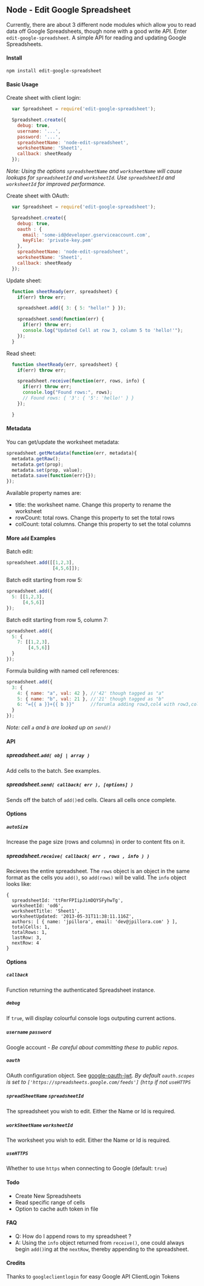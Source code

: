## Node - Edit Google Spreadsheet

Currently, there are about 3 different node modules which allow you to read data off Google Spreadsheets, though none with a good write API. Enter `edit-google-spreadsheet`. A simple API for reading and updating Google Spreadsheets.

#### Install
```
npm install edit-google-spreadsheet
```

#### Basic Usage

Create sheet with client login:

``` js
  var Spreadsheet = require('edit-google-spreadsheet');

  Spreadsheet.create({
    debug: true,
    username: '...',
    password: '...',
    spreadsheetName: 'node-edit-spreadsheet',
    worksheetName: 'Sheet1',
    callback: sheetReady
  });

```

*Note: Using the options `spreadsheetName` and `worksheetName` will cause lookups for `spreadsheetId` and `worksheetId`. Use `spreadsheetId` and `worksheetId` for improved performance.*

Create sheet with OAuth:

``` js
  var Spreadsheet = require('edit-google-spreadsheet');

  Spreadsheet.create({
    debug: true,
    oauth : {
      email: 'some-id@developer.gserviceaccount.com',
      keyFile: 'private-key.pem'
    },
    spreadsheetName: 'node-edit-spreadsheet',
    worksheetName: 'Sheet1',
    callback: sheetReady
  });
```

Update sheet:

``` js
  function sheetReady(err, spreadsheet) {
    if(err) throw err;

    spreadsheet.add({ 3: { 5: "hello!" } });

    spreadsheet.send(function(err) {
      if(err) throw err;
      console.log("Updated Cell at row 3, column 5 to 'hello!'");
    });
  }
```

Read sheet:

``` js
  function sheetReady(err, spreadsheet) {
    if(err) throw err;

    spreadsheet.receive(function(err, rows, info) {
      if(err) throw err;
      console.log("Found rows:", rows);
      // Found rows: { '3': { '5': 'hello!' } }
    });

  }
```
#### Metadata
You can get/update the worksheet metadata:
``` js
spreadsheet.getMetadata(function(err, metadata){
  metadata.getRaw();
  metadata.get(prop);
  metadata.set(prop, value);
  metadata.save(function(err){});
});
```
Available property names are:
- title: the worksheet name. Change this property to rename the worksheet
- rowCount: total rows. Change this property to set the total rows
- colCount: total columns. Change this property to set the total columns

#### More `add` Examples

Batch edit:

``` js
spreadsheet.add([[1,2,3],
                 [4,5,6]]);
```

Batch edit starting from row 5:

``` js
spreadsheet.add({
  5: [[1,2,3],
      [4,5,6]]
});
```

Batch edit starting from row 5, column 7:

``` js
spreadsheet.add({
  5: {
    7: [[1,2,3],
        [4,5,6]]
  }
});
```

Formula building with named cell references:
``` js
spreadsheet.add({
  3: {
    4: { name: "a", val: 42 }, //'42' though tagged as "a"
    5: { name: "b", val: 21 }, //'21' though tagged as "b"
    6: "={{ a }}+{{ b }}"      //forumla adding row3,col4 with row3,col5 => '=D3+E3'
  }
});
```
*Note: cell `a` and `b` are looked up on `send()`*

#### API

##### spreadsheet.`add( obj | array )`
Add cells to the batch. See examples.

##### spreadsheet.`send( callback( err ), [options] )`
Sends off the batch of `add()`ed cells. Clears all cells once complete.
#### Options
##### `autoSize`
Increase the page size (rows and columns) in order to content fits on it.

##### spreadsheet.`receive( callback( err , rows , info ) )`
Recieves the entire spreadsheet. The `rows` object is an object in the same format as the cells you `add()`, so `add(rows)` will be valid. The `info` object looks like:

```
{
  spreadsheetId: 'ttFmrFPIipJimDQYSFyhwTg',
  worksheetId: 'od6',
  worksheetTitle: 'Sheet1',
  worksheetUpdated: '2013-05-31T11:38:11.116Z',
  authors: [ { name: 'jpillora', email: 'dev@jpillora.com' } ],
  totalCells: 1,
  totalRows: 1,
  lastRow: 3,
  nextRow: 4
}
```

#### Options

##### `callback`
Function returning the authenticated Spreadsheet instance.

##### `debug`
If `true`, will display colourful console logs outputing current actions.

##### `username` `password`
Google account - *Be careful about committing these to public repos*.

##### `oauth`
OAuth configuration object. See [google-oauth-jwt](https://github.com/extrabacon/google-oauth-jwt). *By default `oauth.scopes` is set to `['https://spreadsheets.google.com/feeds']` (`http` if not `useHTTPS`*

##### `spreadSheetName` `spreadsheetId`
The spreadsheet you wish to edit. Either the Name or Id is required.

##### `workSheetName` `worksheetId`
The worksheet you wish to edit. Either the Name or Id is required.

##### `useHTTPS`
Whether to use `https` when connecting to Google (default: `true`)

#### Todo

* Create New Spreadsheets
* Read specific range of cells
* Option to cache auth token in file

#### FAQ

* Q: How do I append rows to my spreadsheet ?
* A: Using the `info` object returned from `receive()`, one could always begin `add()`ing at the `nextRow`, thereby appending to the spreadsheet.

#### Credits

Thanks to `googleclientlogin` for easy Google API ClientLogin Tokens
